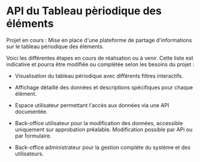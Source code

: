 # API du Tableau pèriodique des éléments

Projet en cours : Mise en place d'une plateforme de partage d'informations sur le tableau périodique des éléments.

Voici les différentes étapes en cours de réalisation ou à venir. Cette liste est indicative et pourra être modifiée ou complétée selon les besoins du projet :

- Visualisation du tableau périodique avec différents filtres interactifs.

- Affichage détaillé des données et descriptions spécifiques pour chaque élément.

- Espace utilisateur permettant l'accès aux données via une API documentée.

- Back-office utilisateur pour la modification des données, accessible uniquement sur approbation préalable. Modification possible par APi ou par formulaire. 


- Back-office administrateur pour la gestion complète du système et des utilisateurs.
